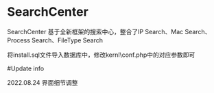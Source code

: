 # SearchCenter
SearchCenter
基于全新框架的搜索中心，整合了IP Search、Mac Search、Process Search、FileType Search

将install.sql文件导入数据库中，修改kernl\conf.php中的对应参数即可

#Update info

2022.08.24 界面细节调整
